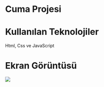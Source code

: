 <h1>Cuma Projesi</h1>


<h1>Kullanılan Teknolojiler</h1>

Html, Css ve JavaScript

<h1>Ekran Görüntüsü</h1>

![](ekran.gif)